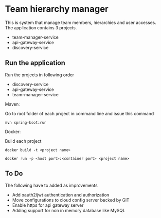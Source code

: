 # Team hierarchy manager

This is system that manage team members, hierarchies and user accesses. The application contains 3 projects. 

* team-manager-service
* api-gateway-service
* discovery-service


## Run the application

Run the projects in following order

* discovery-service
* api-gateway-service
* team-manager-service

Maven:

Go to root folder of each project in command line and issue this command

```
mvn spring-boot:run
```

Docker:

Build each project

```
docker build -t <project name>

docker run -p <host port>:<container port> <project name>
```

## To Do

The following have to added as improvements

* Add oauth2/jwt authentication and authorization
* Move configurations to cloud config server backed by GIT
* Enable https for api gateway server
* Adding support for non in memory database like MySQL
